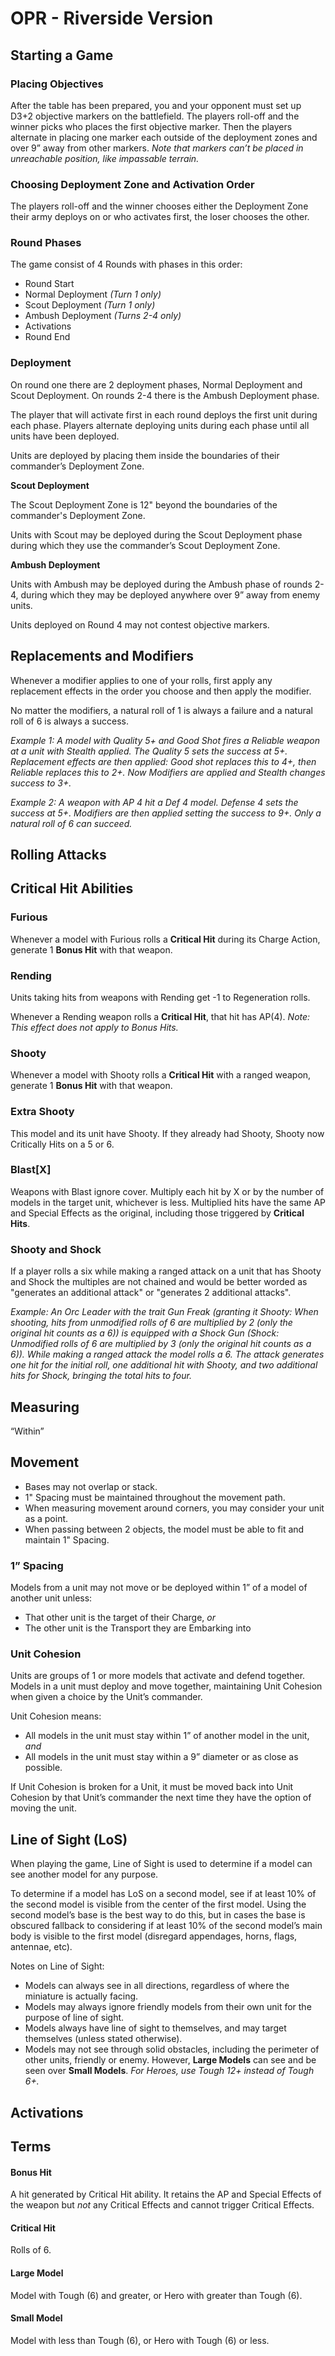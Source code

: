 # OPR - Riverside Version

## Starting a Game
### Placing Objectives
After the table has been prepared, you and your opponent must set up D3+2 objective markers on the battlefield. The players roll-off and the winner picks who places the first objective marker. Then the players alternate in placing one marker each outside of the deployment zones and over 9” away from other markers. *Note that markers can’t be placed in unreachable position, like impassable terrain.*

### Choosing Deployment Zone and Activation Order
The players roll-off and the winner chooses either the Deployment Zone their army deploys on or who activates first, the loser chooses the other.

### Round Phases
The game consist of 4 Rounds with phases in this order:
* Round Start
* Normal Deployment *(Turn 1 only)*
* Scout Deployment *(Turn 1 only)*
* Ambush Deployment *(Turns 2-4 only)*
* Activations
* Round End

### Deployment
On round one there are 2 deployment phases, Normal Deployment and Scout Deployment. On rounds 2-4 there is the Ambush Deployment phase.

The player that will activate first in each round deploys the first unit during each phase. Players alternate deploying units during each phase until all units have been deployed.

Units are deployed by placing them inside the boundaries of their commander’s Deployment Zone.

**Scout Deployment**

The Scout Deployment Zone is 12" beyond the boundaries of the commander's Deployment Zone.

Units with Scout may be deployed during the Scout Deployment phase during which they use the commander’s Scout Deployment Zone.


**Ambush Deployment**

Units with Ambush may be deployed during the Ambush phase of rounds 2-4, during which they may be deployed anywhere over 9” away from enemy units.

Units deployed on Round 4 may not contest objective markers.

## Replacements and Modifiers
Whenever a modifier applies to one of your rolls, first apply any replacement effects in the order you choose and then apply the modifier.

No matter the modifiers, a natural roll of 1 is always a failure and a natural roll of 6 is always a success.

*Example 1: A model with Quality 5+ and Good Shot fires a Reliable weapon at a unit with Stealth applied. The Quality 5 sets the success at 5+. Replacement effects are then applied: Good shot replaces this to 4+, then Reliable replaces this to 2+. Now Modifiers are applied and Stealth changes success to 3+.*

*Example 2: A weapon with AP 4 hit a Def 4 model. Defense 4 sets the success at 5+. Modifiers are then applied setting the success to 9+. Only a natural roll of 6 can succeed.*

## Rolling Attacks

## Critical Hit Abilities



### Furious

Whenever a model with Furious rolls a **Critical Hit** during its Charge Action, generate 1 **Bonus Hit** with that weapon.

### Rending

Units taking hits from weapons with Rending get -1 to Regeneration rolls.

Whenever a Rending weapon rolls a **Critical Hit**, that hit has AP(4). *Note: This effect does not apply to Bonus Hits.*

### Shooty

Whenever a model with Shooty rolls a  **Critical Hit** with a ranged weapon, generate 1 **Bonus Hit** with that weapon.

### Extra Shooty

This model and its unit have Shooty. If they already had Shooty, Shooty now Critically Hits on a 5 or 6.

### Blast[X]

Weapons with Blast ignore cover. Multiply each hit by X or by the number of models in the target unit, whichever is less. Multiplied hits have the same AP and Special Effects as the original, including those triggered by **Critical Hits**.

### Shooty and Shock
If a player rolls a six while making a ranged attack on a unit that has Shooty and Shock the multiples are not chained and would be better worded as "generates an additional attack" or "generates 2 additional attacks".

*Example: An Orc Leader with the trait Gun Freak (granting it Shooty: When shooting, hits from unmodified rolls of 6 are multiplied by 2 (only the original hit counts as a 6)) is equipped with a Shock Gun (Shock: Unmodified rolls of 6 are multiplied by 3 (only the original hit counts as a 6)). While making a ranged attack the model rolls a 6. The attack generates one hit for the initial roll, one additional hit with Shooty, and two additional hits for Shock, bringing the total hits to four.*

## Measuring
“Within”

## Movement

- Bases may not overlap or stack.
- 1" Spacing must be maintained throughout the movement path.
- When measuring movement around corners, you may consider your unit as a point.
- When passing between 2 objects, the model must be able to fit and maintain 1" Spacing.

### 1” Spacing

Models from a unit may not move or be deployed within 1” of a model of another unit unless:
- That other unit is the target of their Charge, *or*
- The other unit is the Transport they are Embarking into

### Unit Cohesion
Units are groups of 1 or more models that activate and defend together. Models in a unit must deploy and move together, maintaining Unit Cohesion when given a choice by the Unit’s commander.

Unit Cohesion means:
- All models in the unit must stay within 1” of another model in the unit, *and*
- All models in the unit must stay within a 9” diameter or as close as possible.

If Unit Cohesion is broken for a Unit, it must be moved back into Unit Cohesion by that Unit’s commander the next time they have the option of moving the unit.


## Line of Sight (LoS)
When playing the game, Line of Sight is used to determine if a model can see another model for any purpose.

To determine if a model has LoS on a second model, see if at least 10% of the second model is visible from the center of the first model. Using the second model’s base is the best way to do this, but in cases the base is obscured fallback to considering if at least 10% of the second model’s main body is visible to the first model (disregard appendages, horns, flags, antennae, etc).

Notes on Line of Sight:
- Models can always see in all directions, regardless of where the miniature is actually facing.
- Models may always ignore friendly models from their own unit for the purpose of line of sight.
- Models always have line of sight to themselves, and may target themselves (unless stated otherwise).
- Models may not see through solid obstacles, including the perimeter of other units, friendly or enemy. However, **Large Models** can see and be seen over **Small Models**. *For Heroes, use Tough 12+ instead of Tough 6+.*

## Activations


## Terms

#### Bonus Hit
A hit generated by Critical Hit ability. It retains the AP and Special Effects of the weapon but *not* any Critical Effects and cannot trigger Critical Effects.

#### Critical Hit
Rolls of 6.

#### Large Model
Model with Tough (6) and greater, or Hero with greater than Tough (6).

#### Small Model
Model with less than Tough (6), or Hero with Tough (6) or less.
